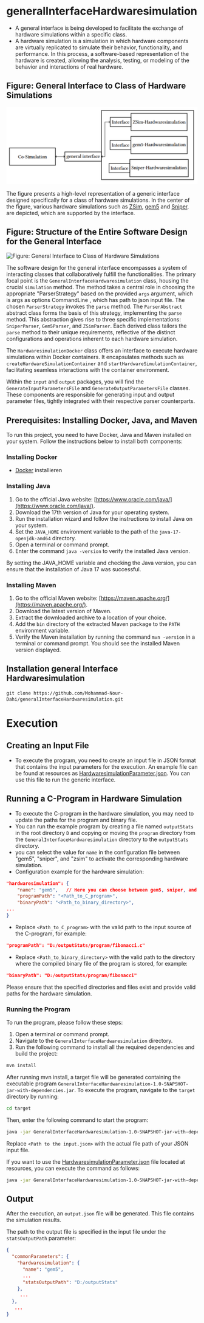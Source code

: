 # generalInterfaceHardwaresimulation
 - A general interface is being developed to facilitate the exchange of hardware simulations within a specific class.
 - A hardware simulation is a simulation in which hardware components are virtually replicated to simulate their behavior, functionality, and performance. In this process, a software-based representation of the hardware is created, allowing the analysis, testing, or modeling of the behavior and interactions of real hardware.








## Figure: General Interface to Class of Hardware Simulations
![Figure: General Interface to Class of Hardware Simulations](/images/GeneralInterfaceToClassOfHardwaresimulations.png)


The figure presents a high-level representation of a generic interface designed specifically for a class of hardware simulations. In the center of the figure, various hardware simulations such as [ZSim](https://github.com/dzhang50/zsim-plusplus), [gem5](https://github.com/gem5/gem5) and [Sniper](https://github.com/snipersim/snipersim). are depicted, which are supported by the interface.








## Figure: Structure of the Entire Software Design for the General Interface
![Figure: General Interface to Class of Hardware Simulations](/images/StrukturdesgesamtenSoftwareentwurfsfürdieallgemeineSchnittstelle.png)


The software design for the general interface encompasses a system of interacting classes that collaboratively fulfill the functionalities. The primary focal point is the `GeneralInterfaceHardwaresimulation` class, housing the crucial `simulation` method. The method takes a central role in choosing the appropriate "ParserStrategy" based on the provided `args` argument, which is args as options CommandLine , which has path to json input file. The chosen `ParserStrategy` invokes the `parse` method. The `ParserAbstract` abstract class forms the basis of this strategy, implementing the `parse` method. This abstraction gives rise to three specific implementations: `SniperParser`, `Gem5Parser`, and `ZSimParser`. Each derived class tailors the `parse` method to their unique requirements, reflective of the distinct configurations and operations inherent to each hardware simulation.

The `HardwaresimulationDocker` class offers an interface to execute hardware simulations within Docker containers. It encapsulates methods such as `createHardwareSimulationContainer` and `startHardwareSimulationContainer`, facilitating seamless interactions with the container environment.

Within the `input` and `output` packages, you will find the `GenerateInputParametersFile` and `GenerateOutputParametersFile` classes. These components are responsible for generating input and output parameter files, tightly integrated with their respective parser counterparts.






## Prerequisites: Installing Docker, Java, and Maven
To run this project, you need to have Docker, Java and Maven installed on your system. Follow the instructions below to install both components:


### Installing Docker
- [Docker](https://www.docker.com/get-started/) installieren


### Installing Java
1. Go to the official Java website: [https://www.oracle.com/java/](https://www.oracle.com/java/).
2. Download the 17th version of Java for your operating system.
3. Run the installation wizard and follow the instructions to install Java on your system.
4. Set the `JAVA_HOME` environment variable to the path of the `java-17-openjdk-amd64` directory.
5. Open a terminal or command prompt.
6. Enter the command `java -version` to verify the installed Java version. 

By setting the JAVA_HOME variable and checking the Java version, you can ensure that the installation of Java 17 was successful.

### Installing Maven
1. Go to the official Maven website: [https://maven.apache.org/](https://maven.apache.org/).
2. Download the latest version of Maven.
3. Extract the downloaded archive to a location of your choice.
4. Add the `bin` directory of the extracted Maven package to the `PATH` environment variable.
5. Verify the Maven installation by running the command `mvn -version` in a terminal or command prompt. You should see the installed Maven version displayed.








## Installation general Interface Hardwaresimulation

```
git clone https://github.com/Mohammad-Nour-Dahi/generalInterfaceHardwaresimulation.git 
```





# Execution

## Creating an Input File
 
- To execute the program, you need to create an input file in JSON format that contains the input parameters for the execution. An example file can be found at resources as [HardwaresimulationParameter.json](/resources/HardwaresimulationParameter.json). You can use this file to run the generic interface.

## Running a C-Program in Hardware Simulation

- To execute the C-program in the hardware simulation, you may need to update the paths for the program and binary file. 
- You can run the example program by creating a file named `outputStats` in the root directory `D` and copying or moving the `program` directory from the `GeneralInterfaceHardwaresimulation` directory to the `outputStats` directory.
- you can select the value for `name` in the configuration file between "gem5", "sniper", and "zsim" to activate the corresponding hardware simulation.
- Configuration example for the hardware simulation:

```json
"hardwaresimulation": {
    "name": "gem5",   // Here you can choose between gem5, sniper, and zsim
    "programPath": "<Path_to_C_program>",
    "binaryPath": "<Path_to_binary_directory>",
...
}
```

- Replace `<Path_to_C_program>` with the valid path to the input source of the C-program, for example:

```json
"programPath": "D:/outputStats/program/fibonacci.c"
```

- Replace `<Path_to_binary_directory>` with the valid path to the directory where the compiled binary file of the program is stored, for example:

```json
"binaryPath": "D:/outputStats/program/fibonacci"
```

Please ensure that the specified directories and files exist and provide valid paths for the hardware simulation.


### Running the Program

To run the program, please follow these steps:

1. Open a terminal or command prompt.
2. Navigate to the `GeneralInterfaceHardwaresimulation` directory.
3. Run the following command to install all the required dependencies and build the project:
```bash
mvn install
```
After running mvn install, a target file will be generated containing the executable program `GeneralInterfaceHardwaresimulation-1.0-SNAPSHOT-jar-with-dependencies.jar`. To execute the program, navigate to the `target` directory by running:

```bash
cd target
```

Then, enter the following command to start the program:

```bash
java -jar GeneralInterfaceHardwaresimulation-1.0-SNAPSHOT-jar-with-dependencies.jar -jsonFile <Path to the input.json>
```

Replace `<Path to the input.json>` with the actual file path of your JSON input file.

If you want to use the [HardwaresimulationParameter.json](resources/HardwaresimulationParameter.json) file located at resources, you can execute the command as follows:

```bash 
java -jar GeneralInterfaceHardwaresimulation-1.0-SNAPSHOT-jar-with-dependencies.jar -jsonFile ../resources/HardwaresimulationParameter.json
```


 ## Output

After the execution, an `output.json` file will be generated. This file contains the simulation results.

The path to the output file is specified in the input file under the `statsOutputPath` parameter:

```json
{
  "commonParameters": {
    "hardwaresimulation": {
      "name": "gem5",
      ...
      "statsOutputPath": "D:/outputStats"
    },
     ...
  },
   ...
}
